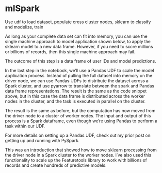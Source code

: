 # mlSpark
Use udf to load dataset, populate cross cluster nodes, sklearn to classify and modelize, train

As long as your complete data set can fit into memory, you can use the single machine approach to model application shown below, to apply the sklearn model to a new data frame. However, if you need to score millions or billions of records, then this single machine approach may fail.


The outcome of this step is a data frame of user IDs and model predictions.


In the last step in the notebook, we’ll use a Pandas UDF to scale the model application process. Instead of pulling the full dataset into memory on the driver node, we can use Pandas UDFs to distribute the dataset across a Spark cluster, and use pyarrow to translate between the spark and Pandas data frame representations. The result is the same as the code snippet above, but in this case the data frame is distributed across the worker nodes in the cluster, and the task is executed in parallel on the cluster.


The result is the same as before, but the computation has now moved from the driver node to a cluster of worker nodes. The input and output of this process is a Spark dataframe, even though we’re using Pandas to perform a task within our UDF.


For more details on setting up a Pandas UDF, check out my prior post on getting up and running with PySpark.
	
This was an introduction that showed how to move sklearn processing from the driver node in a Spark cluster to the worker nodes. I’ve also used this functionality to scale up the Featuretools library to work with billions of records and create hundreds of predictive models.
